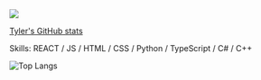 <img src="https://github.com/TYR01/images/blob/main/tyler%20tan%20y.r..jpg?raw=true"/>

[Tyler's GitHub stats](https://github-readme-stats.vercel.app/api?username=tyr01&show_icons=true&theme=radical)


Skills: REACT / JS / HTML / CSS / Python / TypeScript / C# / C++


![Top Langs](https://github-readme-stats.vercel.app/api/top-langs/?username=tyr01&layout=compact)






